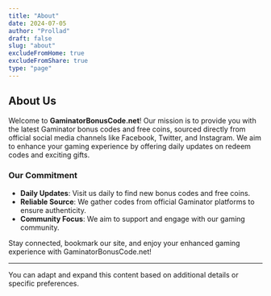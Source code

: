 ```yaml
---
title: "About"
date: 2024-07-05
author: "Prollad"
draft: false
slug: "about"
excludeFromHome: true
excludeFromShare: true
type: "page"
---
```


## About Us

Welcome to **GaminatorBonusCode.net**! Our mission is to provide you with the latest Gaminator bonus codes and free coins, sourced directly from official social media channels like Facebook, Twitter, and Instagram. We aim to enhance your gaming experience by offering daily updates on redeem codes and exciting gifts.

### Our Commitment
- **Daily Updates**: Visit us daily to find new bonus codes and free coins.
- **Reliable Source**: We gather codes from official Gaminator platforms to ensure authenticity.
- **Community Focus**: We aim to support and engage with our gaming community.

Stay connected, bookmark our site, and enjoy your enhanced gaming experience with GaminatorBonusCode.net!

---

You can adapt and expand this content based on additional details or specific preferences.
